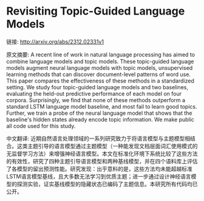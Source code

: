 # Revisiting Topic-Guided Language Models

链接: http://arxiv.org/abs/2312.02331v1

原文摘要:
A recent line of work in natural language processing has aimed to combine
language models and topic models. These topic-guided language models augment
neural language models with topic models, unsupervised learning methods that
can discover document-level patterns of word use. This paper compares the
effectiveness of these methods in a standardized setting. We study four
topic-guided language models and two baselines, evaluating the held-out
predictive performance of each model on four corpora. Surprisingly, we find
that none of these methods outperform a standard LSTM language model baseline,
and most fail to learn good topics. Further, we train a probe of the neural
language model that shows that the baseline's hidden states already encode
topic information. We make public all code used for this study.

中文翻译:
近期自然语言处理领域的一系列研究致力于将语言模型与主题模型相结合。这类主题引导的语言模型通过主题模型（一种能发现文档层面词汇使用模式的无监督学习方法）来增强神经语言模型。本文在标准化环境下系统比较了这些方法的有效性，研究了四种主题引导语言模型和两种基线模型，并在四个语料库上评估了各模型的留出预测性能。研究发现：出乎意料的是，这些方法均未能超越标准LSTM语言模型基线，且大多数无法学习到优质主题；进一步通过设计神经语言模型的探测实验，证实基线模型的隐藏状态已编码了主题信息。本研究所有代码均已公开。
